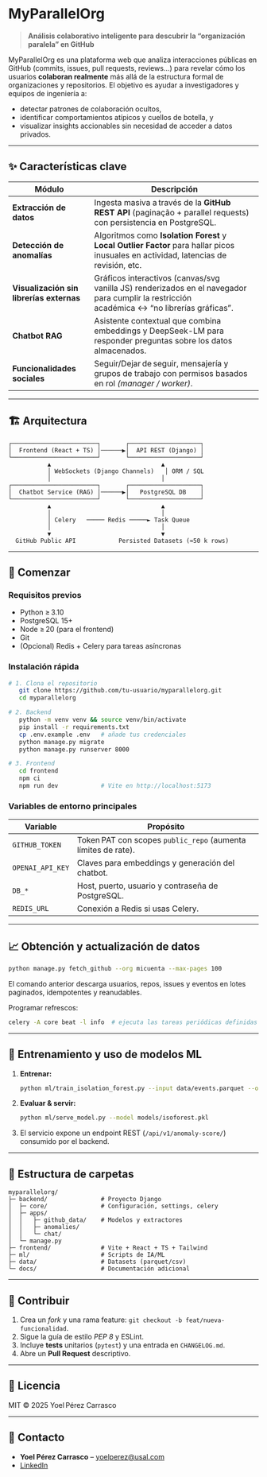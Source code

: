 # MyParallelOrg

> **Análisis colaborativo inteligente para descubrir la “organización paralela” en GitHub**

MyParallelOrg es una plataforma web que analiza interacciones públicas en GitHub (commits, issues, pull requests, reviews…) para revelar cómo los usuarios **colaboran realmente** más allá de la estructura formal de organizaciones y repositorios. El objetivo es ayudar a investigadores y equipos de ingeniería a:

* detectar patrones de colaboración ocultos,
* identificar comportamientos atípicos y cuellos de botella, y
* visualizar insights accionables sin necesidad de acceder a datos privados.

---

## ✨ Características clave

| Módulo | Descripción |
|--------|-------------|
| **Extracción de datos** | Ingesta masiva a través de la **GitHub REST API** (paginação + parallel requests) con persistencia en PostgreSQL. |
| **Detección de anomalías** | Algoritmos como **Isolation Forest** y **Local Outlier Factor** para hallar picos inusuales en actividad, latencias de revisión, etc. |
| **Visualización sin librerías externas** | Gráficos interactivos (canvas/svg vanilla JS) renderizados en el navegador para cumplir la restricción académica ↔ “no librerías gráficas”. |
| **Chatbot RAG** | Asistente contextual que combina embeddings y DeepSeek-LM para responder preguntas sobre los datos almacenados. |
| **Funcionalidades sociales** | Seguir/Dejar de seguir, mensajería y grupos de trabajo con permisos basados en rol *(manager / worker)*. |

---

## 🏗️ Arquitectura

```
┌────────────────────────┐       ┌────────────────────┐
│  Frontend (React + TS) │──────▶│  API REST (Django) │
└────────────────────────┘       └────────────────────┘
           ▲                               ▲
           │ WebSockets (Django Channels)   │ ORM / SQL
           │                               │
┌────────────────────────┐       ┌────────────────────┐
│  Chatbot Service (RAG) │──────▶│   PostgreSQL DB    │
└────────────────────────┘       └────────────────────┘
           ▲                               ▲
           │                               │
           │ Celery   ───── Redis ─────► Task Queue
           │                               │
           ▼                               ▼
  GitHub Public API            Persisted Datasets (≈50 k rows)
```

---

## 🚀 Comenzar

### Requisitos previos

* Python ≥ 3.10
* PostgreSQL 15+
* Node ≥ 20 (para el frontend)
* Git
* (Opcional) Redis + Celery para tareas asíncronas

### Instalación rápida

```bash
# 1. Clona el repositorio
   git clone https://github.com/tu‑usuario/myparallelorg.git
   cd myparallelorg

# 2. Backend
   python -m venv venv && source venv/bin/activate
   pip install -r requirements.txt
   cp .env.example .env   # añade tus credenciales
   python manage.py migrate
   python manage.py runserver 8000

# 3. Frontend
   cd frontend
   npm ci
   npm run dev            # Vite en http://localhost:5173
```

### Variables de entorno principales

| Variable | Propósito |
|----------|-----------|
| `GITHUB_TOKEN` | Token PAT con scopes `public_repo` (aumenta límites de rate). |
| `OPENAI_API_KEY` | Claves para embeddings y generación del chatbot. |
| `DB_*` | Host, puerto, usuario y contraseña de PostgreSQL. |
| `REDIS_URL` | Conexión a Redis si usas Celery. |

---

## 📈 Obtención y actualización de datos

```bash
python manage.py fetch_github --org micuenta --max-pages 100
```
El comando anterior descarga usuarios, repos, issues y eventos en lotes paginados, idempotentes y reanudables.

Programar refrescos:
```bash
celery -A core beat -l info  # ejecuta las tareas periódicas definidas en settings.py
```

---

## 🤖 Entrenamiento y uso de modelos ML

1. **Entrenar:**
   ```bash
   python ml/train_isolation_forest.py --input data/events.parquet --output models/isoforest.pkl
   ```
2. **Evaluar & servir:**
   ```bash
   python ml/serve_model.py --model models/isoforest.pkl
   ```
3. El servicio expone un endpoint REST (`/api/v1/anomaly-score/`) consumido por el backend.

---

## 📂 Estructura de carpetas

```
myparallelorg/
├─ backend/               # Proyecto Django
│  ├─ core/               # Configuración, settings, celery
│  ├─ apps/
│  │   ├─ github_data/    # Modelos y extractores
│  │   ├─ anomalies/
│  │   └─ chat/
│  └─ manage.py
├─ frontend/              # Vite + React + TS + Tailwind
├─ ml/                    # Scripts de IA/ML
├─ data/                  # Datasets (parquet/csv)
└─ docs/                  # Documentación adicional
```

---

## 👫 Contribuir

1. Crea un *fork* y una rama feature: `git checkout -b feat/nueva-funcionalidad`.
2. Sigue la guía de estilo *PEP 8* y ESLint.
3. Incluye **tests** unitarios (`pytest`) y una entrada en `CHANGELOG.md`.
4. Abre un **Pull Request** descriptivo.

---

## 📜 Licencia

MIT © 2025 Yoel Pérez Carrasco

---

## 📧 Contacto

* **Yoel Pérez Carrasco** – yoelperez@usal.com
* [LinkedIn](https://www.linkedin.com/in/yoelperezc)


